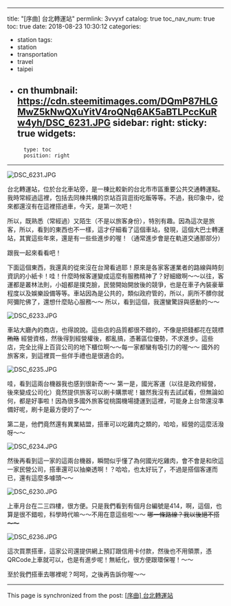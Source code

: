 
---
title: "[序曲] 台北轉運站"
permlink: 3vvyxf
catalog: true
toc_nav_num: true
toc: true
date: 2018-08-23 10:30:12
categories:
- station
tags:
- station
- transportation
- travel
- taipei
- cn
thumbnail: https://cdn.steemitimages.com/DQmP87HLGMwZ5kNwQXuYitV4roQNq6AK5aBTLPccKuRw4yh/DSC_6231.JPG
sidebar:
    right:
        sticky: true
widgets:
    -
        type: toc
        position: right
---


![DSC_6231.JPG](https://cdn.steemitimages.com/DQmP87HLGMwZ5kNwQXuYitV4roQNq6AK5aBTLPccKuRw4yh/DSC_6231.JPG)

台北轉運站，位於台北車站旁，是一棟比較新的台北市市區重要公共交通轉運點。我時常經過這裡，包括去同棟共構的京站百貨逛街吃飯等等。不過，我印象中，從來都還沒有在這裡搭過車，今天，是第一次吧！

所以，既熟悉（常經過）又陌生（不是以旅客身份），特別有趣。因為這次是旅客，所以，看到的東西也不一樣，這才仔細看了這個車站，發現，這個大巴士轉運站，其實這些年來，還是有一些些進步的喔！（通常進步會是在軌道交通那部分）

跟我一起來看看吧！

下面這個東西，我還真的從來沒在台灣看過耶！原來是各家客運業者的路線與時刻資訊的小紙卡！哇！什麼時候客運變成這麼有服務精神了？好細緻啊～～以往，客運都是叢林法則，小姐都是撲克臉，民營開始開放後的競爭，也是在車子內裝豪華程度以及娛樂設備等等。車站因為是公共的，類似政府管的，所以，廁所不髒你就阿彌陀佛了，還想什麼貼心服務～～ 所以，看到這個，我還蠻驚訝與感動的～～

![DSC_6233.JPG](https://cdn.steemitimages.com/DQmaJif3yAX8scfyaHKKnBL31jNkj3EYhw3B76yiH9ud3KM/DSC_6233.JPG)

車站大廳內的商店，也得說說。這些店的品質都很不錯的，不像是把錢都花在競標 <del>賄賂</del> 經營資格，然後得到經營權後，都亂搞，憑著區位優勢，不求進步。這些店，完全比得上百貨公司的地下櫃位啊～～每一家都蠻有吸引力的喔～～ 國外的旅客來，到這裡買一些伴手禮也是很適合的。

![DSC_6235.JPG](https://cdn.steemitimages.com/DQmcfY467SzoeDdS9Nf76cAxiCF2azK4rBPRNNnyM3tPJn4/DSC_6235.JPG)

哇，看到這兩台機器我也感到很新奇～～ 第一是，國光客運（以往是政府經營，後來變成公司化）竟然提供旅客可以刷卡購票呢！雖然我沒有去試試看，但無論如何，都是好事啦！因為很多國外旅客從桃園機場捷運到這裡，可能身上台幣還沒準備好呢，刷卡是最方便的了～～

第二是，他們竟然還有異業結盟，搭車可以吃雞肉之類的，哈哈，經營的這麼活潑呀～～

![DSC_6234.JPG](https://cdn.steemitimages.com/DQmW4M1gcZf1nrpmw8PhbJRA1xuaowhVtzr5hph7XiTNfy9/DSC_6234.JPG)

然後再看到這一家的這兩台機器，瞬間似乎懂了為何國光吃雞肉，會不會是和欣這一家民營公司，搭車還可以抽樂透啊！？哈哈，也太好玩了，不過是搭個客運而已，還有這麼多噱頭～～

![DSC_6230.JPG](https://cdn.steemitimages.com/DQmQdEdJKEdSYX39d59oChXQJGEw4Fm5NbL88tgRoGm7FKC/DSC_6230.JPG)

上車月台在二三四樓，很方便。只是我們看到有個月台編號是414，啊，這個，也算是很不錯啦，科學時代嘛～～不用在意這些啦～～ <del>哪一條路線？我以後絕不搭～～</del>

![DSC_6236.JPG](https://cdn.steemitimages.com/DQmTdviAHV1Q9GTTG4Yd7m2VaHjzVa7injkqqAFXXdX3ugM/DSC_6236.JPG)

這次買票搭車，這家公司還提供網上預訂跟信用卡付款，然後也不用領票，憑QRCode上車就可以，也是有進步呢！無紙化，很方便跟環保喔！～～

至於我們搭車去哪裡呢？呵呵，之後再告訴你喔～～

- - -

This page is synchronized from the post: [[序曲] 台北轉運站](https://steemit.com/@deanliu/3vvyxf)
